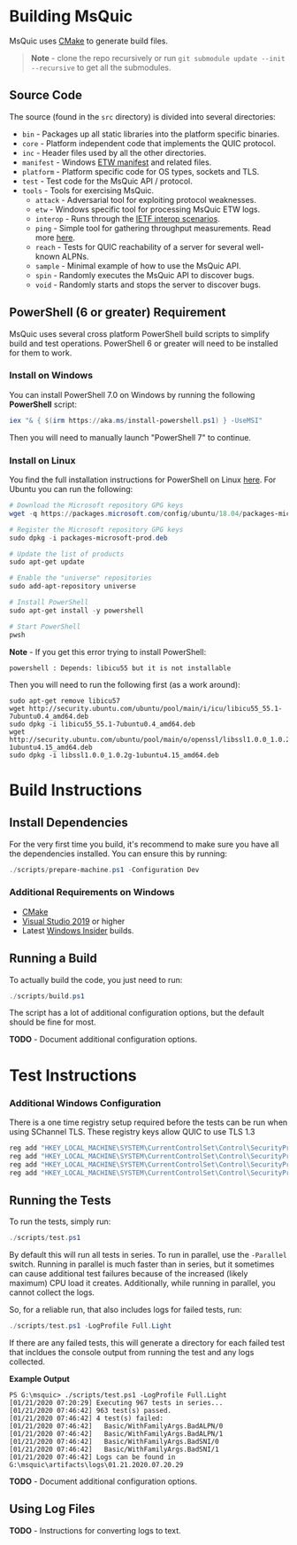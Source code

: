 # Building MsQuic

MsQuic uses [CMake](https://cmake.org/) to generate build files.

> **Note** - clone the repo recursively or run `git submodule update --init --recursive`
to get all the submodules.

## Source Code

The source (found in the `src` directory) is divided into several directories:

  * `bin` - Packages up all static libraries into the platform specific binaries.
  * `core` - Platform independent code that implements the QUIC protocol.
  * `inc` - Header files used by all the other directories.
  * `manifest` - Windows [ETW manifest](https://docs.microsoft.com/en-us/windows/win32/wes/writing-an-instrumentation-manifest) and related files.
  * `platform` - Platform specific code for OS types, sockets and TLS.
  * `test` - Test code for the MsQuic API / protocol.
  * `tools` - Tools for exercising MsQuic.
    * `attack` - Adversarial tool for exploiting protocol weaknesses.
    * `etw` - Windows specific tool for processing MsQuic ETW logs.
    * `interop` - Runs through the [IETF interop scenarios](https://github.com/quicwg/base-drafts/wiki/16th-Implementation-Draft).
    * `ping` - Simple tool for gathering throughput measurements. Read more [here](../src/tools/ping/readme.md).
    * `reach` - Tests for QUIC reachability of a server for several well-known ALPNs.
    * `sample` - Minimal example of how to use the MsQuic API.
    * `spin` - Randomly executes the MsQuic API to discover bugs.
    * `void` - Randomly starts and stops the server to discover bugs.

## PowerShell (6 or greater) Requirement

MsQuic uses several cross platform PowerShell build scripts to simplify build and test operations. PowerShell 6 or greater will need to be installed for them to work.

### Install on Windows

You can install PowerShell 7.0 on Windows by running the following **PowerShell** script:

```PowerShell
iex "& { $(irm https://aka.ms/install-powershell.ps1) } -UseMSI"
```

Then you will need to manually launch "PowerShell 7" to continue.

### Install on Linux

You find the full installation instructions for PowerShell on Linux [here](https://docs.microsoft.com/en-us/powershell/scripting/install/installing-powershell-core-on-linux?). For Ubuntu you can run the following:

```PowerShell
# Download the Microsoft repository GPG keys
wget -q https://packages.microsoft.com/config/ubuntu/18.04/packages-microsoft-prod.deb

# Register the Microsoft repository GPG keys
sudo dpkg -i packages-microsoft-prod.deb

# Update the list of products
sudo apt-get update

# Enable the "universe" repositories
sudo add-apt-repository universe

# Install PowerShell
sudo apt-get install -y powershell

# Start PowerShell
pwsh
```

**Note** - If you get this error trying to install PowerShell:

```
powershell : Depends: libicu55 but it is not installable
```

Then you will need to run the following first (as a work around):

```
sudo apt-get remove libicu57
wget http://security.ubuntu.com/ubuntu/pool/main/i/icu/libicu55_55.1-7ubuntu0.4_amd64.deb
sudo dpkg -i libicu55_55.1-7ubuntu0.4_amd64.deb
wget http://security.ubuntu.com/ubuntu/pool/main/o/openssl/libssl1.0.0_1.0.2g-1ubuntu4.15_amd64.deb
sudo dpkg -i libssl1.0.0_1.0.2g-1ubuntu4.15_amd64.deb
```

# Build Instructions

## Install Dependencies

For the very first time you build, it's recommend to make sure you have all the dependencies installed. You can ensure this by running:

```PowerShell
./scripts/prepare-machine.ps1 -Configuration Dev
```

### Additional Requirements on Windows

  * [CMake](https://cmake.org/)
  * [Visual Studio 2019](https://www.visualstudio.com/vs/) or higher
  * Latest [Windows Insider](https://insider.windows.com/en-us/) builds.

## Running a Build

To actually build the code, you just need to run:

```PowerShell
./scripts/build.ps1
```

The script has a lot of additional configuration options, but the default should be fine for most.

**TODO** - Document additional configuration options.

# Test Instructions

### Additional Windows Configuration

There is a one time registry setup required before the tests can be run when using
SChannel TLS. These registry keys allow QUIC to use TLS 1.3
```cmd
reg add "HKEY_LOCAL_MACHINE\SYSTEM\CurrentControlSet\Control\SecurityProviders\SCHANNEL\Protocols\TLS 1.3\Server" /v Enabled /t REG_DWORD /d 1 /f
reg add "HKEY_LOCAL_MACHINE\SYSTEM\CurrentControlSet\Control\SecurityProviders\SCHANNEL\Protocols\TLS 1.3\Server" /v DisabledByDefault /t REG_DWORD /d 0 /f
reg add "HKEY_LOCAL_MACHINE\SYSTEM\CurrentControlSet\Control\SecurityProviders\SCHANNEL\Protocols\TLS 1.3\Client" /v Enabled /t REG_DWORD /d 1 /f
reg add "HKEY_LOCAL_MACHINE\SYSTEM\CurrentControlSet\Control\SecurityProviders\SCHANNEL\Protocols\TLS 1.3\Client" /v DisabledByDefault /t REG_DWORD /d 0 /f
```

## Running the Tests

To run the tests, simply run:

```PowerShell
./scripts/test.ps1
```

By default this will run all tests in series. To run in parallel, use the `-Parallel` switch. Running in parallel is much faster than in series, but it sometimes can cause additional test failures because of the increased (likely maximum) CPU load it creates. Additionally, while running in parallel, you cannot collect the logs.

So, for a reliable run, that also includes logs for failed tests, run:

```PowerShell
./scripts/test.ps1 -LogProfile Full.Light
```

If there are any failed tests, this will generate a directory for each failed test that incldues the console output from running the test and any logs collected.

**Example Output**
```
PS G:\msquic> ./scripts/test.ps1 -LogProfile Full.Light
[01/21/2020 07:20:29] Executing 967 tests in series...
[01/21/2020 07:46:42] 963 test(s) passed.
[01/21/2020 07:46:42] 4 test(s) failed:
[01/21/2020 07:46:42]   Basic/WithFamilyArgs.BadALPN/0
[01/21/2020 07:46:42]   Basic/WithFamilyArgs.BadALPN/1
[01/21/2020 07:46:42]   Basic/WithFamilyArgs.BadSNI/0
[01/21/2020 07:46:42]   Basic/WithFamilyArgs.BadSNI/1
[01/21/2020 07:46:42] Logs can be found in G:\msquic\artifacts\logs\01.21.2020.07.20.29
```

**TODO** - Document additional configuration options.

## Using Log Files

**TODO** - Instructions for converting logs to text.
